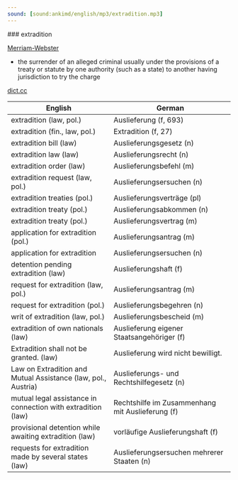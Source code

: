 ```yaml
---
sound: [sound:ankimd/english/mp3/extradition.mp3]
---
```


\### extradition

[Merriam-Webster](https://www.merriam-webster.com/dictionary/extradition)

- the surrender of an alleged criminal usually under the provisions of a treaty or statute by one authority (such as a state) to another having jurisdiction to try the charge

[dict.cc](https://www.dict.cc/extradition)

| English        | German       |
| -------------- | ------------ |
| extradition (law, pol.) | Auslieferung (f, 693) |
| extradition (fin., law, pol.) | Extradition (f, 27) |
| extradition bill (law) | Auslieferungsgesetz (n) |
| extradition law (law) | Auslieferungsrecht (n) |
| extradition order (law) | Auslieferungsbefehl (m) |
| extradition request (law, pol.) | Auslieferungsersuchen (n) |
| extradition treaties (pol.) | Auslieferungsverträge (pl) |
| extradition treaty (pol.) | Auslieferungsabkommen (n) |
| extradition treaty (pol.) | Auslieferungsvertrag (m) |
| application for extradition (pol.) | Auslieferungsantrag (m) |
| application for extradition | Auslieferungsersuchen (n) |
| detention pending extradition (law) | Auslieferungshaft (f) |
| request for extradition (law, pol.) | Auslieferungsantrag (m) |
| request for extradition (pol.) | Auslieferungsbegehren (n) |
| writ of extradition (law, pol.) | Auslieferungsbescheid (m) |
| extradition of own nationals (law) | Auslieferung eigener Staatsangehöriger (f) |
| Extradition shall not be granted. (law) | Auslieferung wird nicht bewilligt. |
| Law on Extradition and Mutual Assistance (law, pol., Austria) | Auslieferungs- und Rechtshilfegesetz <ARHG> (n) |
| mutual legal assistance in connection with extradition (law) | Rechtshilfe im Zusammenhang mit Auslieferung (f) |
| provisional detention while awaiting extradition (law) | vorläufige Auslieferungshaft (f) |
| requests for extradition made by several states (law) | Auslieferungsersuchen mehrerer Staaten (n) |
